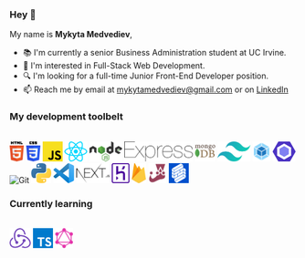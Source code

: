 ### Hey 👋

My name is **Mykyta Medvediev**,

- 📚 I'm currently a senior Business Administration student at UC Irvine.
- 👀 I'm interested in Full-Stack Web Development.
- 🔍 I'm looking for a full-time Junior Front-End Developer position.
- 📫 Reach me by email at mykytamedvediev@gmail.com or on [LinkedIn](https://www.linkedin.com/in/mykyta-medvediev/)

### My development toolbelt
<br><img alt="HTML" title="HTML" src="/images/html-5.svg" height="35">  <img alt="CSS" title="CSS" src="/images/css-3.svg" height="35">  <img alt="Javascript" title="Javascript" src="/images/javascript.svg" height="35">  <img alt="React" title="React" src="/images/react.svg" height="35">  <img alt="NodeJS" title="NodeJs" src="/images/nodejs.svg" height="35">  <img alt="ExpressJS" title="ExpressJS" src="/images/express.svg" height="35">  <img alt="MongoDB" title="MongoDB" src="/images/mongodb-icon.svg" height="35">  <img alt="Tailwind" title="Tailwind" src="/images/tailwindcss-icon.svg" height="35">  <img alt="Webpack" title="Webpack" src="/images/webpack.svg" height="35">  <img alt="ESLint" title="ESLint" src="/images/eslint.svg" height="35">  <img alt="Git" title="Git" src="/images/git-icon" height="35">  <img alt="Python" title="Python" src="/images/python.svg" height="35">  <img alt="VS Code" title="VS Code" src="/images/visual-studio-code.svg" height="35">  <img alt="NextJS" title="NextJS" src="/images/nextjs.svg" height="35">  <img alt="Heroku" title="Heroku" src="/images/heroku-icon.svg" height="35">  <img alt="Firebase" title="Firebase" src="/images/firebase.svg" height="35">  <img alt="Jest" title="Jest" src="/images/jest.svg" height="35">  <img alt="Formik" title="Formik" src="/images/formik.svg" height="35"><br>

### Currently learning
<br><img alt="Redux" title="Redux" src="/images/redux.svg" height="35">  <img alt="Typescript" title="Typescript" src="/images/typescript-icon.svg" height="35">  <img alt="GraphQL" title="GraphQL" src="/images/graphql.svg" height="35"><br>

